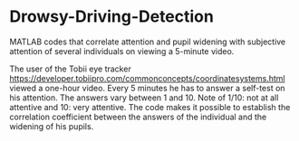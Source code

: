 # Drowsy-Driving-Detection
MATLAB codes that correlate attention and pupil widening with subjective attention of several individuals on viewing a 5-minute video. 

The user of the Tobii eye tracker https://developer.tobiipro.com/commonconcepts/coordinatesystems.html viewed a one-hour video.
Every 5 minutes he has to answer a self-test on his attention. The answers vary between 1 and 10. Note of 1/10: not at all attentive and 10: very attentive. 
The code makes it possible to establish the correlation coefficient between the answers of the individual and the widening of his pupils. 

